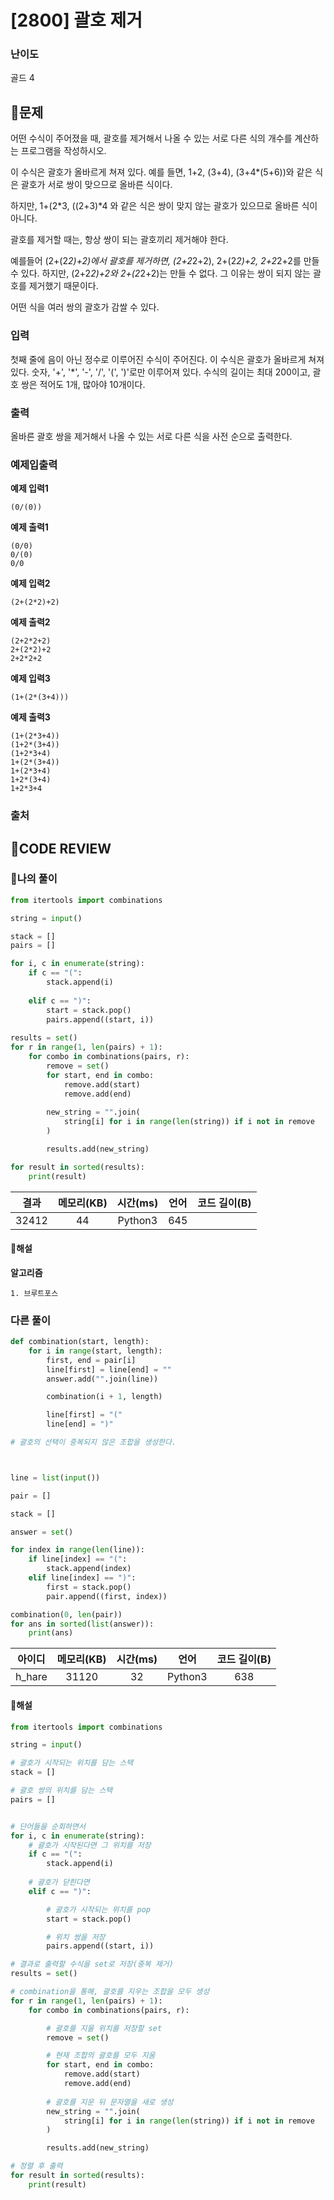# [2800] 괄호 제거

### **난이도**
골드 4
## **📝문제**
어떤 수식이 주어졌을 때, 괄호를 제거해서 나올 수 있는 서로 다른 식의 개수를 계산하는 프로그램을 작성하시오.

이 수식은 괄호가 올바르게 쳐져 있다. 예를 들면, 1+2, (3+4), (3+4*(5+6))와 같은 식은 괄호가 서로 쌍이 맞으므로 올바른 식이다.

하지만, 1+(2*3, ((2+3)*4 와 같은 식은 쌍이 맞지 않는 괄호가 있으므로 올바른 식이 아니다.

괄호를 제거할 때는, 항상 쌍이 되는 괄호끼리 제거해야 한다.

예를들어 (2+(2*2)+2)에서 괄호를 제거하면, (2+2*2+2), 2+(2*2)+2, 2+2*2+2를 만들 수 있다. 하지만, (2+2*2)+2와 2+(2*2+2)는 만들 수 없다. 그 이유는 쌍이 되지 않는 괄호를 제거했기 때문이다.

어떤 식을 여러 쌍의 괄호가 감쌀 수 있다.
### **입력**
첫째 줄에 음이 아닌 정수로 이루어진 수식이 주어진다. 이 수식은 괄호가 올바르게 쳐져있다. 숫자, '+', '*', '-', '/', '(', ')'로만 이루어져 있다. 수식의 길이는 최대 200이고, 괄호 쌍은 적어도 1개, 많아야 10개이다. 
### **출력**
올바른 괄호 쌍을 제거해서 나올 수 있는 서로 다른 식을 사전 순으로 출력한다.
### **예제입출력**

**예제 입력1**

```
(0/(0))
```

**예제 출력1**

```
(0/0)
0/(0)
0/0
```

**예제 입력2**

```
(2+(2*2)+2)
```

**예제 출력2**

```
(2+2*2+2)
2+(2*2)+2
2+2*2+2
```

**예제 입력3**

```
(1+(2*(3+4)))
```

**예제 출력3**

```
(1+(2*3+4))
(1+2*(3+4))
(1+2*3+4)
1+(2*(3+4))
1+(2*3+4)
1+2*(3+4)
1+2*3+4
```

### **출처**

## **🧐CODE REVIEW**

### **🧾나의 풀이**

```python
from itertools import combinations

string = input()

stack = []
pairs = []

for i, c in enumerate(string):
    if c == "(":
        stack.append(i)
    
    elif c == ")":
        start = stack.pop()
        pairs.append((start, i))
    
results = set()
for r in range(1, len(pairs) + 1):
    for combo in combinations(pairs, r):
        remove = set()
        for start, end in combo:
            remove.add(start)
            remove.add(end)
        
        new_string = "".join(
            string[i] for i in range(len(string)) if i not in remove
        )

        results.add(new_string)

for result in sorted(results):
    print(result)
```

결과	| 메모리(KB) |	시간(ms) |	언어 |	코드 길이(B)
:----:|:-----:|:-----:|:-----:|:--------:
32412|44|Python3|645
#### **📝해설**

**알고리즘**
```
1. 브루트포스
```

### **다른 풀이**

```python
def combination(start, length):
    for i in range(start, length):
        first, end = pair[i]
        line[first] = line[end] = ""
        answer.add("".join(line))

        combination(i + 1, length)

        line[first] = "("
        line[end] = ")"

# 괄호의 선택이 중복되지 않은 조합을 생성한다.



line = list(input())

pair = []

stack = []

answer = set()

for index in range(len(line)):
    if line[index] == "(":
        stack.append(index)
    elif line[index] == ")":
        first = stack.pop()
        pair.append((first, index))

combination(0, len(pair))
for ans in sorted(list(answer)):
    print(ans)
```

아이디 | 메모리(KB) |	시간(ms) |	언어 |	코드 길이(B) 
:-----:|:-----:|:-----:|:----:|:--------:
h_hare|31120|32|Python3|638
#### **📝해설**

```python
from itertools import combinations

string = input()

# 괄호가 시작되는 위치를 담는 스택
stack = []

# 괄호 쌍의 위치를 담는 스택
pairs = []


# 단어들을 순회하면서
for i, c in enumerate(string):
    # 괄호가 시작된다면 그 위치를 저장
    if c == "(":
        stack.append(i)
    
    # 괄호가 닫힌다면
    elif c == ")":

        # 괄호가 시작되는 위치를 pop
        start = stack.pop()

        # 위치 쌍을 저장
        pairs.append((start, i))

# 결과로 출력할 수식을 set로 저장(중복 제거)
results = set()

# combination을 통해, 괄호를 지우는 조합을 모두 생성
for r in range(1, len(pairs) + 1):
    for combo in combinations(pairs, r):

        # 괄호를 지울 위치를 저장할 set
        remove = set()

        # 현재 조합의 괄호를 모두 지움
        for start, end in combo:
            remove.add(start)
            remove.add(end)
        
        # 괄호를 지운 뒤 문자열을 새로 생성
        new_string = "".join(
            string[i] for i in range(len(string)) if i not in remove
        )

        results.add(new_string)

# 정렬 후 출력
for result in sorted(results):
    print(result)
```